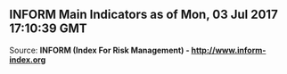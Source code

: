 ## INFORM Main Indicators as of Mon, 03 Jul 2017 17:10:39 GMT

Source: **INFORM (Index For Risk Management) - http://www.inform-index.org**